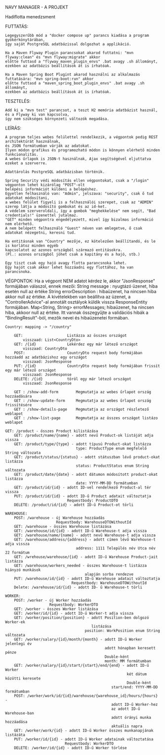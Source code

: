 NAVY MANAGER - A PROJEKT

Hadiflotta menedzsment

FUTTATÁS:

    Legegyszerűbb mód a "docker compose up" parancs kiadása a program gyökérkönytárában, 
    így saját PostgreSQL adatbázissal dolgozhat a applikáció.
    
    Ha a Maven Flyway Plugin parancsokat akarod futtatni: "mvn flyway:clean" és "mvn flyway:migrate" akkor 
    előtte futtasd a "flyway_maven_plugin_envs" .bat avagy .sh állományt, 
    ezekben az adatbázis beállítások át is írhatóak.

    Ha a Maven Spring Boot Plugint akarod használni az alkalmazás futtatására: "mvn spring-boot:run" akkor 
    előtte futtasd a "maven_spring_boot_plugin_envs" .bat avagy .sh állományt, 
    ezekben az adatbázis beállítások át is írhatóak.

TESZTELÉS:

    Add ki a "mvn test" parancsot, a teszt H2 memória adatbázist használ, és a Flyway ki van kapcsolva, 
    így nem szükséges környezeti változók megadása.

LEÍRÁS:

    A program teljes webes felülettel rendelkezik, a végpontok pedig REST architektúrát használnak, 
    és JSON formátumban várják az adatokat. 
    Ilyen módon grafikus és programozható módon is könnyen elérhető minden funkcionalitás.
    A webes űrlapok is JSON-t használnak, Ajax segítségével eljuttatva ezeket a szerverre.

    Adattárolás PostgreSQL adatbázisban történik.
    
    Spring Security védi módosítás ellen végpontokat, csak a "/login" végponton lehet kizárólag "POST"-olt 
    belépési információt küldeni a belépéshez. 
    Egyetlen felhasználó van: "Admin", jelszava: "security", csak ő tud adatokat módosítani, 
    a webes felület figyeli is a felhasználói szerepet, csak az "ADMIN" szerep látja a módosító gombokat és az id-ket.
    A védelem szerveroldali, így a gombok "meghekkelése" nem segít, "Bad credentials!" üzenettel jutalmaz.
    "GET" minden végpontra engedélyezett, mivel így bizalmas információ nem elérhető.
    A nem belépett felhasználó "Guest" néven van emlegetve, ő csak adatokat nézegetni, keresni tud.
    
    Ha entitásnak van "Country" mezője, ez kötelezően beállítandó, és le is korlátoz minden egyéb 
    kapcsolatot az azonos országból származó entitásokra.
    (Pl.: azonos országból jöhet csak a kapitány és a hajó, stb.)

    Egy tiszt csak egy hajó avagy flotta parancsnoka lehet.
    Egy hajót csak akkor lehet hozzáadni egy flottához, ha van parancsnoka.

VÉGPONTOK:
    Ha a végpont NEM adatot kérdez le, akkor "JsonResponse" formájában válaszol, ennek mezői:
        String message :            nyugtázó üzenet, hiba esetén null az értéke
        String errorDescription :   hibaüzenet, ha nincsen hiba akkor null az értéke. 
                                    A kivételekben van beállítva az üzenet, a "ControllerAdvice"-al
                                    annotált osztályok küldik vissza ResponseEntity formájában.
        Map<String, String> errorMessages;
                                    hibaüzenet, ha nincsen hiba, akkoor null az értéke.
                                    Itt vannak összegyűjte a validációs hibák a "BindingResult"-ból,
                                    mezők nevei és hibaüzenetei formában.

    Country: mapping -> "/country"

        GET:                    Listázza az összes országot
            visszaad: List<CountryDto> 
        GET: /{id}              Lekérdez egy már létező országot
            visszaad: CountryDto
        POST:                   CountryDto request body formájában hozzáadd az adatbázishoz egy országot
            visszaad: JsonResponse
        PUT: /{id}              CountryDto request body formájában frissít egy már létező országot
            visszaad: JsonResponse
        DELETE: /{id}           töröl egy már létező országot
            visszaad: JsonResponse

        GET : /show-add-form        Megmutatja az webes űrlapot ország hozzáadására    
        GET : /show-update-form     Megmutatja az webes űrlapot ország frissítésére
        GET : /show-details-page    Megmutatja az országot részletező weblapot
        GET : /show-list-page       Megmutatja az összes országot listázo weblapot

    GET: /product - összes Product kilistázása
        GET: /product/name/{name} - adott nevű Product-ok listáját adja vissza
        GET: /product/type/{type} - adott típusú Product-okat listázza
                                    type: ProductType enum megfelelő String változata
        GET: /product/status/{status} - adott státuszban lévő product-okat listázza
                                    status: ProductStatus enum String változata
        GET: /product/date/{date} - adott dátumon módosított product-okat listázza
                                    date: YYYY-MM-DD formátumban
        GET: /product/id/{id} - adott ID-vel rendelkező Product-al tér vissza
        PUT: /product/id/{id} - adott ID-ű Product adatait változtatja
                                Requestbody: ProductDTO
        DELETE: /product/id/{id} - adott ID-ű Product-ot törli
    
    WAREHOUSE:
        POST: /warehouse - új Warehouse hozzáadás
                           Requestbody: WarehouseDTOWithoutId
        GET: /warehouse - összes Warehouse listázása
        GET: /warehouse/id/{id} - adott ID-ű Warehouse-t adja vissza
        GET: /warehouse/name/{name} - adott nevű Warehouse-t adja vissza
        GET: /warehouse/address/{address} - adott címen lévő Warehouse-t adja vissza
                                    address: 1111 Település név Utca név 22 formátum
        GET: /wrehouse/warehouse/{id} - adott ID-ű Warehouse Product-jait listázza
        GET: /warehouse/workers_needed - összes Warehouse-t listázza hiányzó munkások
                                        alapján sorba rendezve
        PUT: /warehouse/id/{id} - adott ID-ű Warehouse adatait változtatja
                                  Requestbody: WarehouseDTOWithoutId
        Delete: /warehouse/id/{id} - adott ID- ű Warehouse-t törli

    WORKER:
        POST: /worker - új Worker hozzáadás
                        Requestbody: WorkerDTO
        GET: /worker - összes Worker listázása
        GET: /worker/id/{id} - adott ID-ű Worker-t adja vissza
        GET: /worker/position/{position} - adott Position-ben dolgozó Worker-ek
                                           listázása
                                        position: WorkPosition enum String változata
        GET: /worker/salary/{id}/month/{month} - adott ID-ű Worker jelenlegi év
                                                 adott hónapban keresett pénze 
                                                 Double-ként
                                                 month: MM formátumban
        GET: /worker/salary/{id}/start/{start}/end/{end} - adott ID-ű Worker
                                                           két dátum közötti keresete
                                                           Double-ként
                                                    start/end: YYYY-MM-DD formátumban
        POST: /worker/work/id/{id}/warehouse/{warehouse_id}/hours/{hours} - 
                                                    adott ID-ű Worker-hez
                                                    az adott ID-ű Warehouse-ban
                                                    adott órányi munka hozzáadása
                                                    aktuális napra
        GET: /worker/work/{id} - adott ID-ű Worker összes munkanapjának listázáta
        PUT: /worker/id/{id} - adott ID-ű Worker adatainak változtatása
                               Requestbody: WorkerDTO
        DELETE: /worker/id/{id} - adott ID-ű Worker törlése